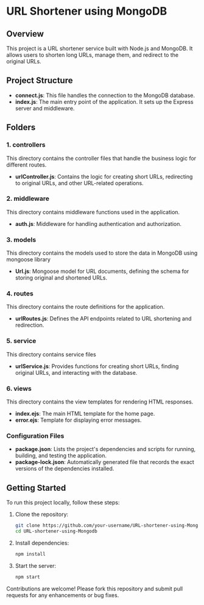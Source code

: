 # URL Shortener using MongoDB

## Overview

This project is a URL shortener service built with Node.js and MongoDB. It allows users to shorten long URLs, manage them, and redirect to the original URLs.

## Project Structure
- **connect.js**: This file handles the connection to the MongoDB database.
- **index.js**: The main entry point of the application. It sets up the Express server and middleware.

## Folders

### 1. controllers

This directory contains the controller files that handle the business logic for different routes.

- **urlController.js**: Contains the logic for creating short URLs, redirecting to original URLs, and other URL-related operations.

### 2. middleware

This directory contains middleware functions used in the application.

- **auth.js**: Middleware for handling authentication and authorization.

### 3. models

This directory contains the models used to store the data in MongoDB using mongoose library

- **Url.js**: Mongoose model for URL documents, defining the schema for storing original and shortened URLs.

### 4. routes

This directory contains the route definitions for the application.

- **urlRoutes.js**: Defines the API endpoints related to URL shortening and redirection.

### 5. service

This directory contains service files

- **urlService.js**: Provides functions for creating short URLs, finding original URLs, and interacting with the database.

### 6. views

This directory contains the view templates for rendering HTML responses.

- **index.ejs**: The main HTML template for the home page.
- **error.ejs**: Template for displaying error messages.

### Configuration Files

- **package.json**: Lists the project's dependencies and scripts for running, building, and testing the application.
- **package-lock.json**: Automatically generated file that records the exact versions of the dependencies installed.

## Getting Started

To run this project locally, follow these steps:

1. Clone the repository:

   ```bash
   git clone https://github.com/your-username/URL-shortener-using-Mongodb.git
   cd URL-shortener-using-Mongodb

   ```

2. Install dependencies:
   ```bash
   npm install
   ```
3. Start the server:
   ```bash
   npm start
   ```

Contributions are welcome! Please fork this repository and submit pull requests for any enhancements or bug fixes.
